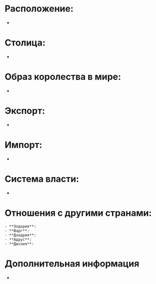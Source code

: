 # Расположение:
-
# Столица:    
-
# Образ королества в мире:
-
# Экспорт:
-
# Импорт:
-
# Система власти:
-
# Отношения с другими странами:
    - **Элдория**: 
    - **Варг**:
    - **Дэодрия**: 
    - **Адрус**:
    - **Дисния**:
# Дополнительная информация
-
